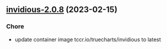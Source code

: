 

## [invidious-2.0.8](https://github.com/truecharts/charts/compare/invidious-2.0.7...invidious-2.0.8) (2023-02-15)

### Chore

- update container image tccr.io/truecharts/invidious to latest
  
  